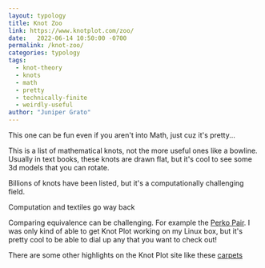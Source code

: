 ```yaml
---
layout: typology
title: Knot Zoo
link: https://www.knotplot.com/zoo/
date:   2022-06-14 10:50:00 -0700
permalink: /knot-zoo/
categories: typology
tags:
  - knot-theory
  - knots
  - math
  - pretty
  - technically-finite
  - weirdly-useful
author: "Juniper Grato"
---
```

This one can be fun even if you aren't into Math, just cuz it's pretty...

This is a list of mathematical knots, not the more useful ones like a bowline.
Usually in text books, these knots are drawn flat, but it's cool to see some 3d models that you can rotate.

Billions of knots have been listed, but it's a computationally challenging field.

Computation and textiles go way back

Comparing equivalence can be challenging. For example the [Perko Pair](https://en.wikipedia.org/wiki/Perko_pair).
I was only kind of able to get Knot Plot working on my Linux box, but it's pretty cool to be able to dial up any that you want to check out!

There are some other highlights on the Knot Plot site like these [carpets](https://www.knotplot.com/carpets/knot-carpets.html)
